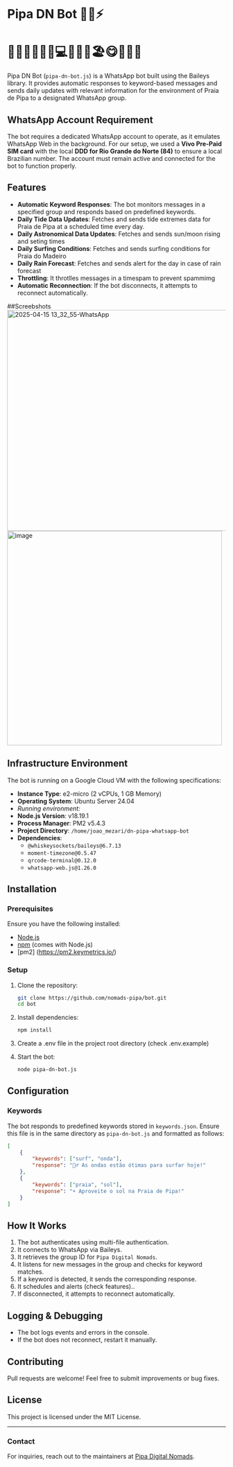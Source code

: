 # Pipa DN Bot 🤖💬⚡
# 🌊🏡🚗🚨🚕🚌💻📶🛂💪🏖️😋📜📂👋

Pipa DN Bot (`pipa-dn-bot.js`) is a WhatsApp bot built using the Baileys library. It provides automatic responses to keyword-based messages and sends daily updates with relevant information for the environment of Praia de Pipa to a designated WhatsApp group.

## WhatsApp Account Requirement

The bot requires a dedicated WhatsApp account to operate, as it emulates WhatsApp Web in the background. For our setup, we used a **Vivo Pre-Paid SIM card** with the local **DDD for Rio Grande do Norte (84)** to ensure a local Brazilian number. The account must remain active and connected for the bot to function properly.

## Features

- **Automatic Keyword Responses**: The bot monitors messages in a specified group and responds based on predefined keywords.
- **Daily Tide Data Updates**: Fetches and sends tide extremes data for Praia de Pipa at a scheduled time every day.
- **Daily Astronomical Data Updates**: Fetches and sends sun/moon rising and seting times
- **Daily Surfing Conditions**: Fetches and sends surfing conditions for Praia do Madeiro
- **Daily Rain Forecast**: Fetches and sends alert for the day in case of rain forecast
- **Throttling**: It throtlles messages in a timespam to prevent spammimg
- **Automatic Reconnection**: If the bot disconnects, it attempts to reconnect automatically.

##Screebshots
<img width="510" alt="2025-04-15 13_32_55-WhatsApp" src="https://github.com/user-attachments/assets/384da3c1-9770-4209-a9f0-82994892369c" />
<img width="495" alt="image" src="https://github.com/user-attachments/assets/ec771624-e533-4276-81bb-2c11a86b90dd" />

## Infrastructure Environment

The bot is running on a Google Cloud VM with the following specifications:

- **Instance Type**: e2-micro (2 vCPUs, 1 GB Memory)
- **Operating System**: Ubuntu Server 24.04  
- *Running environment:*
- **Node.js Version**: v18.19.1
- **Process Manager**: PM2 v5.4.3
- **Project Directory**: `/home/joao_mezari/dn-pipa-whatsapp-bot`
- **Dependencies**:
  - `@whiskeysockets/baileys@6.7.13`
  - `moment-timezone@0.5.47`
  - `qrcode-terminal@0.12.0`
  - `whatsapp-web.js@1.26.0`

## Installation

### Prerequisites

Ensure you have the following installed:
- [Node.js](https://nodejs.org/) 
- [npm](https://www.npmjs.com/) (comes with Node.js)
- [pm2] (https://pm2.keymetrics.io/) 

### Setup

1. Clone the repository:
   ```sh
   git clone https://github.com/nomads-pipa/bot.git
   cd bot
   ```

2. Install dependencies:
   ```sh
   npm install
   ```

3. Create a .env file in the project root directory (check .env.example)

4. Start the bot:
   ```sh
   node pipa-dn-bot.js
   ```

## Configuration

### Keywords

The bot responds to predefined keywords stored in `keywords.json`. Ensure this file is in the same directory as `pipa-dn-bot.js` and formatted as follows:

```json
[
    {
        "keywords": ["surf", "onda"],
        "response": "🏄‍♂️ As ondas estão ótimas para surfar hoje!"
    },
    {
        "keywords": ["praia", "sol"],
        "response": "☀️ Aproveite o sol na Praia de Pipa!"
    }
]
```

## How It Works

1. The bot authenticates using multi-file authentication.
2. It connects to WhatsApp via Baileys.
3. It retrieves the group ID for `Pipa Digital Nomads`.
4. It listens for new messages in the group and checks for keyword matches.
5. If a keyword is detected, it sends the corresponding response.
6. It schedules and alerts (check features)..
7. If disconnected, it attempts to reconnect automatically.

## Logging & Debugging

- The bot logs events and errors in the console.
- If the bot does not reconnect, restart it manually.

## Contributing

Pull requests are welcome! Feel free to submit improvements or bug fixes.

## License

This project is licensed under the MIT License.

---

### Contact
For inquiries, reach out to the maintainers at [Pipa Digital Nomads](https://github.com/nomads-pipa).

